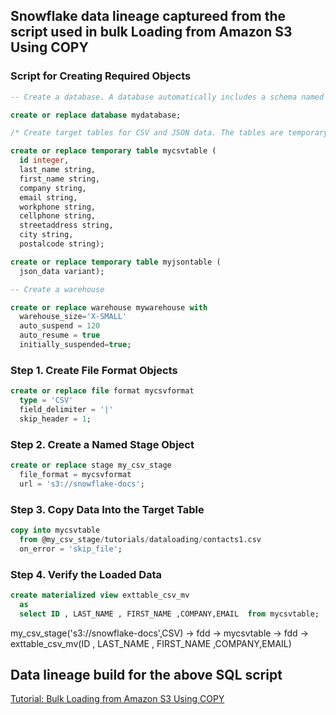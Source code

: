 ## Snowflake data lineage captureed from the script used in bulk Loading from Amazon S3 Using COPY

### Script for Creating Required  Objects
```sql
-- Create a database. A database automatically includes a schema named 'public'.

create or replace database mydatabase;

/* Create target tables for CSV and JSON data. The tables are temporary, meaning they persist only for the duration of the user session and are not visible to other users. */

create or replace temporary table mycsvtable (
  id integer,
  last_name string,
  first_name string,
  company string,
  email string,
  workphone string,
  cellphone string,
  streetaddress string,
  city string,
  postalcode string);

create or replace temporary table myjsontable (
  json_data variant);

-- Create a warehouse

create or replace warehouse mywarehouse with
  warehouse_size='X-SMALL'
  auto_suspend = 120
  auto_resume = true
  initially_suspended=true;
```

### Step 1. Create File Format Objects 
```sql
create or replace file format mycsvformat
  type = 'CSV'
  field_delimiter = '|'
  skip_header = 1;
```

### Step 2. Create a Named Stage Object
```sql
create or replace stage my_csv_stage
  file_format = mycsvformat
  url = 's3://snowflake-docs';
```

### Step 3. Copy Data Into the Target Table
```sql
copy into mycsvtable
  from @my_csv_stage/tutorials/dataloading/contacts1.csv
  on_error = 'skip_file';
```

### Step 4. Verify the Loaded Data
```sql
create materialized view exttable_csv_mv
  as
  select ID , LAST_NAME , FIRST_NAME ,COMPANY,EMAIL  from mycsvtable;
```

my_csv_stage('s3://snowflake-docs',CSV) -> fdd -> mycsvtable -> fdd -> exttable_csv_mv(ID , LAST_NAME , FIRST_NAME ,COMPANY,EMAIL)


## Data lineage build for the above SQL script 

[Tutorial: Bulk Loading from Amazon S3 Using COPY](https://docs.snowflake.com/en/user-guide/data-load-external-tutorial.html)
